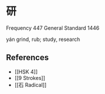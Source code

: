 # 研
Frequency 447
General Standard 1446

yán
grind, rub; study, research

## References
- [[HSK 4]]
- [[9 Strokes]]
- [[石 Radical]]